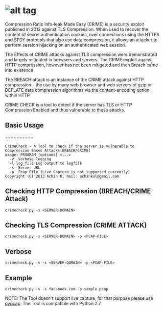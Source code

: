 ![alt tag](https://raw.github.com/achinkulshrestha/CrimeCheck/master/crimecheck.png)
==========

Compression Ratio Info-leak Made Easy (CRIME) is a security exploit published in 2012 against TLS Compression. When used to recover the content of secret authentication cookies, over connections using the HTTPS and SPDY protocols that also use data compression, it allows an attacker to perform session hijacking on an authenticated web session. 

The Effects of CRIME attacks against TLS compression were demonstrated and largely mitigated in browsers and servers. The CRIME exploit against HTTP compression, however has not been mitigated and then Breach came into existence

The BREACH attack is an instance of the CRIME attack against HTTP compression - the use by many web browser and web servers of gzip or DEFLATE data compression algorithms via the content-encoding option within HTTP

CRIME CHECK is a tool to detect if the server has TLS or HTTP Compression Enabled and thus vulnerable to these attacks. 

## Basic Usage
==========
```
CrimeCheck - A Tool to check if the server is vulnerable to Compression Based Attacks(BREACH/CRIME)
usage: PROGRAM [options] <...>
  -v  Verbose logging
  -l log_file Log output to logfile
  -s  Server URL
  -p  Pcap File (Live Capture is not supported currently) 
Copyright (C) 2013 Achin K, mail: achinkul@gmail.com
```

## Checking HTTP Compression (BREACH/CRIME Attack)
`crimecheck.py -s <SERVER-DOMAIN>`

## Checking TLS Compression (CRIME ATTACK)
`crimecheck.py -s <SERVER-DOMAIN> -p <PCAP-FILE>`

## Verbose
`crimecheck.py -v -s <SERVER-DOMAIN> -p <PCAP-FILE>`

## Example
`crimecheck.py -v -s facebook.com -p sample.pcap`

NOTE: The Tool doesn't support live capture, for that purpose please use [pypcap](https://code.google.com/p/pypcap/). The Tool is compatible with Python 2.7





  
                                                                                                           
